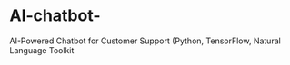 # AI-chatbot-
AI-Powered Chatbot for Customer Support (Python, TensorFlow, Natural Language Toolkit
